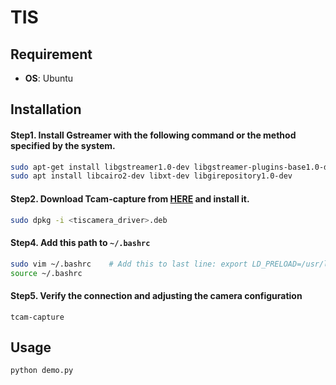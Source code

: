 # TIS

## Requirement
* **OS**: Ubuntu

## Installation
#### Step1. Install Gstreamer with the following command or the method specified by the system.
  ```bash
  sudo apt-get install libgstreamer1.0-dev libgstreamer-plugins-base1.0-dev libgstreamer-plugins-bad1.0-dev gstreamer1.0-plugins-base gstreamer1.0-plugins-good gstreamer1.0-plugins-bad gstreamer1.0-plugins-ugly gstreamer1.0-libav gstreamer1.0-tools gstreamer1.0-x gstreamer1.0-alsa gstreamer1.0-gl gstreamer1.0-gtk3 gstreamer1.0-qt5 gstreamer1.0-pulseaudio
  sudo apt install libcairo2-dev libxt-dev libgirepository1.0-dev
  ```

#### Step2. Download Tcam-capture from [HERE](https://www.theimagingsource.com/zh-hant-tw/product/software/tiscamera/) and install it.
  ```bash
  sudo dpkg -i <tiscamera_driver>.deb
  ```

#### Step4. Add this path to `~/.bashrc`
  ```bash
  sudo vim ~/.bashrc    # Add this to last line: export LD_PRELOAD=/usr/lib/x86_64-linux-gnu/libffi.so.8
  source ~/.bashrc
  ```

#### Step5. Verify the connection and adjusting the camera configuration
  ```
  tcam-capture
  ```

## Usage
```
python demo.py
```
